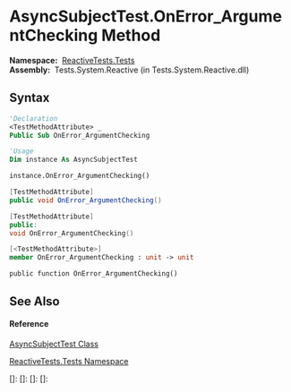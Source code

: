 # AsyncSubjectTest.OnError\_ArgumentChecking Method

**Namespace:**  [ReactiveTests.Tests](ReactiveTests.Tests\ReactiveTests.Tests.md)  
**Assembly:**  Tests.System.Reactive (in Tests.System.Reactive.dll)

## Syntax

```vb
'Declaration
<TestMethodAttribute> _
Public Sub OnError_ArgumentChecking
```

```vb
'Usage
Dim instance As AsyncSubjectTest

instance.OnError_ArgumentChecking()
```

```csharp
[TestMethodAttribute]
public void OnError_ArgumentChecking()
```

```c++
[TestMethodAttribute]
public:
void OnError_ArgumentChecking()
```

```fsharp
[<TestMethodAttribute>]
member OnError_ArgumentChecking : unit -> unit 
```

```jscript
public function OnError_ArgumentChecking()
```

## See Also

#### Reference

[AsyncSubjectTest Class](AsyncSubjectTest\AsyncSubjectTest.md)

[ReactiveTests.Tests Namespace](ReactiveTests.Tests\ReactiveTests.Tests.md)

[]: 
[]: 
[]: 
[]: 